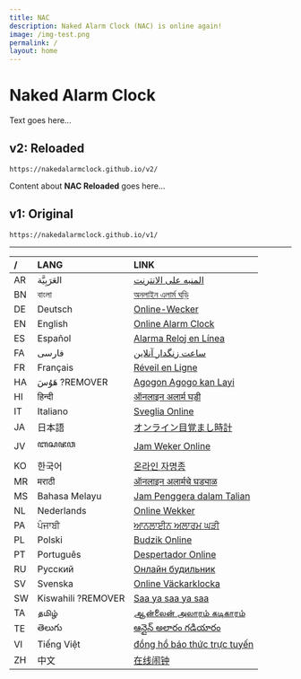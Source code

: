 ```yaml
---
title: NAC
description: Naked Alarm Clock (NAC) is online again!
image: /img-test.png
permalink: /
layout: home
---
```


# Naked Alarm Clock

Text goes here...

## v2: Reloaded
`https://nakedalarmclock.github.io/v2/`

Content about **NAC Reloaded** goes here...

## v1: Original
`https://nakedalarmclock.github.io/v1/`

---

|  /  | LANG               |  LINK                                                                           |
| :-- | :----------------- | :------------------------------------------------------------------------------ |
| AR  | العَرَبِيَّة       | <a href="https://nakedalarmclock.github.io/ar/">المنبه على الانترنت</a>         |
| BN  | বাংলা              | <a href="https://nakedalarmclock.github.io/bn/">অনলাইন এলার্ম ঘড়ি</a>          |
| DE  | Deutsch            | <a href="https://nakedalarmclock.github.io/de/">Online-Wecker</a>               |
| EN  | English            | <a href="https://nakedalarmclock.github.io/en/">Online Alarm Clock</a>          |
| ES  | Español            | <a href="https://nakedalarmclock.github.io/es/">Alarma Reloj en Línea</a>      |
| FA  | فارسی              | <a href="https://nakedalarmclock.github.io/fa/">ساعت زنگدار آنلاین</a>          |
| FR  | Français           | <a href="https://nakedalarmclock.github.io/fr/">Réveil en Ligne</a>             |
| HA  | هَوُسَ ?REMOVER    | <a href="https://nakedalarmclock.github.io/ha/">Agogon Agogo kan Layi</a>       |
| HI  | हिन्दी             | <a href="https://nakedalarmclock.github.io/hi/">ऑनलाइन अलार्म घड़ी</a>          |
| IT  | Italiano           | <a href="https://nakedalarmclock.github.io/it/">Sveglia Online</a>              |
| JA  | 日本語             | <a href="https://nakedalarmclock.github.io/ja/">オンライン目覚まし時計</a>      |
| JV  | ꦧꦱꦗꦮ               | <a href="https://nakedalarmclock.github.io/jv/">Jam Weker Online</a>            |
| KO  | 한국어             | <a href="https://nakedalarmclock.github.io/ko/">온라인 자명종</a>               |
| MR  | मराठी              | <a href="https://nakedalarmclock.github.io/mr/">ऑनलाइन अलार्मचे घड्याळ</a>      |
| MS  | Bahasa Melayu      | <a href="https://nakedalarmclock.github.io/ms/">Jam Penggera dalam Talian</a>   |
| NL  | Nederlands         | <a href="https://nakedalarmclock.github.io/nl/">Online Wekker</a>   |
| PA  | ਪੰਜਾਬੀ             | <a href="https://nakedalarmclock.github.io/pa/">ਆਨਲਾਈਨ ਅਲਾਰਮ ਘੜੀ</a>            |
| PL  | Polski            | <a href="https://nakedalarmclock.github.io/pl/">Budzik Online</a>                    |
| PT  | Português          | <a href="https://nakedalarmclock.github.io/pt/">Despertador Online</a>          |
| RU  | Русский            | <a href="https://nakedalarmclock.github.io/ru/">Онлайн будильник</a>            |
| SV  | Svenska           | <a href="https://nakedalarmclock.github.io/sv/">Online Väckarklocka</a>                    |
| SW  | Kiswahili ?REMOVER | <a href="https://nakedalarmclock.github.io/sw/">Saa ya saa ya saa</a>           |
| TA  | தமிழ்              | <a href="https://nakedalarmclock.github.io/ta/">ஆன்லைன் அலாரம் கடிகாரம்</a>     |
| TE  | తెలుగు             | <a href="https://nakedalarmclock.github.io/te/">ఆన్లైన్ అలారం గడియారం</a>       |
| VI  | Tiếng Việt         | <a href="https://nakedalarmclock.github.io/vi/">đồng hồ báo thức trực tuyến</a> |
| ZH  | 中文               | <a href="https://nakedalarmclock.github.io/zh/">在线闹钟</a>                    |
